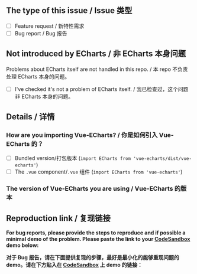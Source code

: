 ## The type of this issue / Issue 类型

- [ ] Feature request / 新特性需求
- [ ] Bug report / Bug 报告

## Not introduced by ECharts / 非 ECharts 本身问题

Problems about ECharts itself are not handled in this repo. / 本 repo 不负责处理 ECharts 本身的问题。

- [ ] I've checked it's not a problem of ECharts itself. / 我已检查过，这个问题非 ECharts 本身的问题。

## Details / 详情

### How are you importing Vue-ECharts? / 你是如何引入 Vue-ECharts 的？

- [ ] Bundled version/打包版本 (`import ECharts from 'vue-echarts/dist/vue-echarts'`)
- [ ] The `.vue` component/`.vue` 组件 (`import ECharts from 'vue-echarts'`)

### The version of Vue-ECharts you are using / Vue-ECharts 的版本



## Reproduction link / 复现链接

**For bug reports, please provide the steps to reproduce and if possible a minimal demo of the problem. Please paste the link to your [CodeSandbox](https://codesandbox.io/s/vue) demo below:**

**对于 Bug 报告，请在下面提供复现的步骤，最好是最小化的能够重现问题的 demo。请在下方贴入在 [CodeSandbox](https://codesandbox.io/s/vue) 上 demo 的链接：**
